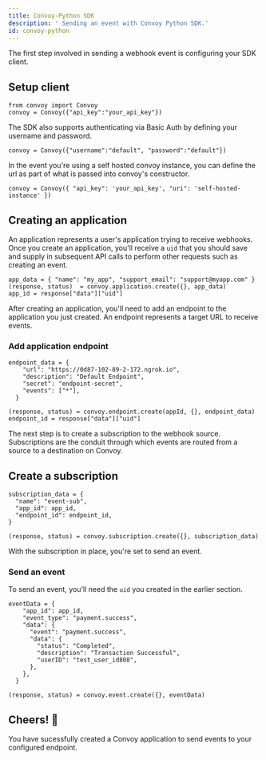 ```yaml
---
title: Convoy-Python SDK
description: ' Sending an event with Convoy Python SDK.'
id: convoy-python
---
```


The first step involved in sending a webhook event is configuring your SDK client.

## Setup client
```python[example]
from convoy import Convoy
convoy = Convoy({"api_key":"your_api_key"})
```
The SDK also supports authenticating via Basic Auth by defining your username and password.

```python[example]
convoy = Convoy({"username":"default", "password":"default"})
```

In the event you're using a self hosted convoy instance, you can define the url as part of what is passed into convoy's constructor.

```python[example]
convoy = Convoy({ "api_key": 'your_api_key', "uri": 'self-hosted-instance' })
```

## Creating an application

An application represents a user's application trying to receive webhooks. Once you create an application, you'll receive a `uid` that you should save and supply in subsequent API calls to perform other requests such as creating an event.

```python[example]
app_data = { "name": "my_app", "support_email": "support@myapp.com" }
(response, status)  = convoy.application.create({}, app_data)
app_id = response["data"]["uid"]
```
After creating an application, you'll need to add an endpoint to the application you just created. An endpoint represents a target URL to receive events.

### Add application endpoint
```python[example]
endpoint_data = {
    "url": "https://0d87-102-89-2-172.ngrok.io",
    "description": "Default Endpoint",
    "secret": "endpoint-secret",
    "events": ["*"],
  }

(response, status) = convoy.endpoint.create(appId, {}, endpoint_data)
endpoint_id = response["data"]["uid"]
```

The next step is to create a subscription to the webhook source. Subscriptions are the conduit through which events are routed from a source to a destination on Convoy.

## Create a subscription

```python[example]
subscription_data = {
  "name": "event-sub",
  "app_id": app_id,
  "endpoint_id": endpoint_id,
}

(response, status) = convoy.subscription.create({}, subscription_data)
```

With the subscription in place, you're set to send an event.

### Send an event
To send an event, you'll need the `uid` you created in the earlier section.

```python[example]
eventData = {
    "app_id": app_id,
    "event_type": "payment.success",
    "data": {
      "event": "payment.success",
      "data": {
        "status": "Completed",
        "description": "Transaction Successful",
        "userID": "test_user_id808",
      },
    },
  }

(response, status) = convoy.event.create({}, eventData)
```

## Cheers! 🎉

You have sucessfully created a Convoy application to send events to your configured endpoint.